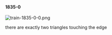 #### 1835-0
![train-1835-0-0.png](https://github.com/lil-lab/nlvr/raw/master/nlvr/train/images/32/train-1835-0-0.png "train-1835-0-0.png")

there are exactly two triangles touching the edge